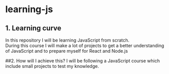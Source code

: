 # learning-js

## 1. Learning curve
In this repository I will be learning JavaScript from scratch. <br>
During this course I will make a lot of projects to get a better understanding of JavaScript and to prepare myself for React and Node.js

##2. How will I achieve this?
I will be following a JavaScript course which include small projects to test my knowledge.
